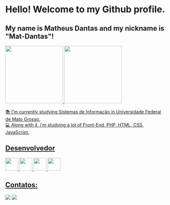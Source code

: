 #  Hello! Welcome to my Github profile.
## My name is Matheus Dantas and my nickname is "Mat-Dantas"!
<div>
<a href="https://github.com/Mat-Dantas">
<img height="180em" src="https://github-readme-stats.vercel.app/api/top-langs/?username=Mat-Dantas&layout=compact&langs_count=7&theme=dracula"/>
<img height="180em" src="https://github-readme-stats.vercel.app/api?username=Mat-Dantas&show_icons=true&theme=dracula&include_all_commits=true&count_private=true"/>
</div>


:books: I'm currently studying Sistemas de Informação in Universidade Federal de Mato Grosso. <br>
:computer: Along with it, i'm studying a lot of Front-End, PHP, HTML, CSS, JavaScript.

## Desenvolvedor

<img src="https://cdn.jsdelivr.net/gh/devicons/devicon/icons/css3/css3-plain-wordmark.svg" width="40" height="40"/> <img src="https://cdn.jsdelivr.net/gh/devicons/devicon/icons/html5/html5-plain-wordmark.svg" width="40" height="40" /> <img src="https://cdn.jsdelivr.net/gh/devicons/devicon/icons/javascript/javascript-original.svg" width="40" height="40" /> <img src="https://cdn.jsdelivr.net/gh/devicons/devicon/icons/python/python-original.svg"  width="40" height="40"/>
          
          
## Contatos:

<div>
<a href="https://instagram.com/matheus_dantass" target="_blank"><img src="https://img.shields.io/badge/-Instagram-%23E4405F?style=for-the-badge&logo=instagram&logoColor=white" target="_blank"></a>
<a href = "mailto:maiamatheus2@gmail.com"><img src="https://img.shields.io/badge/Gmail-D14836?style=for-the-badge&logo=gmail&logoColor=white" target="_blank"></a>
  
</div>
